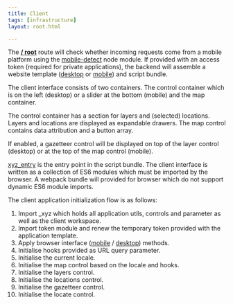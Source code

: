 ```yaml
---
title: Client
tags: [infrastructure]
layout: root.html

---
```


The [**/ root**](../routes/root.md) route will check whether incoming requests come from a mobile platform using the [mobile-detect](https://github.com/hgoebl/mobile-detect.js) node module. If provided with an access token \(required for private applications\), the backend will assemble a website template \([desktop](https://github.com/GEOLYTIX/xyz/blob/master/views/desktop.html) or [mobile](https://github.com/GEOLYTIX/xyz/blob/master/views/mobile.html)\) and script bundle.

The client interface consists of two containers. The control container which is on the left \(desktop\) or a slider at the bottom \(mobile\) and the map container.

The control container has a section for layers and \(selected\) locations. Layers and locations are displayed as expandable drawers. The map control contains data attribution and a button array.

If enabled, a gazetteer control will be displayed on top of the layer control \(desktop\) or at the top of the map control \(mobile\).

[xyz\_entry](https://github.com/GEOLYTIX/xyz/blob/master/public/js/xyz_entry.js) is the entry point in the script bundle. The client interface is written as a collection of ES6 modules which must be imported by the browser. A webpack bundle will provided for browser which do not support dynamic ES6 module imports.

The client application initialization flow is as follows:

1. Import \_xyz which holds all application utils, controls and parameter as well as the client workspace.
2. Import token module and renew the temporary token provided with the application template.
3. Apply browser interface \([mobile](https://github.com/GEOLYTIX/xyz/blob/master/public/js/mobile_interface.js) / [desktop](https://github.com/GEOLYTIX/xyz/blob/master/public/js/desktop_interface.js)\) methods.
4. Initialise hooks provided as URL query parameter.
5. Initialise the current locale.
6. Initialise the map control based on the locale and hooks.
7. Initialise the layers control.
8. Initialise the locations control.
9. Initialise the gazetteer control.
10. Initialise the locate control.